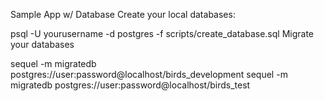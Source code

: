 Sample App w/ Database
Create your local databases:

psql -U yourusername -d postgres -f scripts/create_database.sql
Migrate your databases

sequel -m migratedb postgres://user:password@localhost/birds_development
sequel -m migratedb postgres://user:password@localhost/birds_test